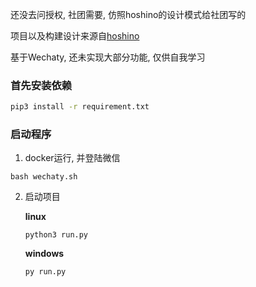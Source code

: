 还没去问授权, 社团需要, 仿照hoshino的设计模式给社团写的

项目以及构建设计来源自[hoshino](https://github.com/Ice-Cirno/HoshinoBot)

基于Wechaty, 还未实现大部分功能, 仅供自我学习

### 首先安装依赖
```bash
pip3 install -r requirement.txt
```

### 启动程序
1. docker运行, 并登陆微信
```shell
bash wechaty.sh
```

2. 启动项目

    **linux**
    ```shell
    python3 run.py
    ```
    **windows**
    ```shell
    py run.py
    ```
